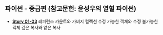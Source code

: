 ## 파이썬 - 중급편 (참고문헌: 윤성우의 열혈 파이썬)


* [**Story 01-03**](https://colab.research.google.com/github/SeoulTechPSE/EngNm/blob/master/python_intermediate/story_01_03.ipynb)
  레퍼런스 카운트와 가비지 컬렉션
  수정 가능한 객체와 수정 불가능한 객체
  깊은 복사와 얕은 복사
 

